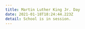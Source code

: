 ```yaml
---
title: Martin Luther King Jr. Day
date: 2021-01-18T18:24:44.223Z
detail: School is in session.
---
```


